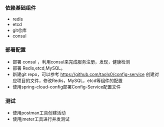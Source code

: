 ### 依赖基础组件
- redis
- etcd
- git仓库
- consul

### 部署配置
- 部署 consul ，利用consul来完成服务注册，发现，健康检测
- 部署 Redis,etcd,MySQL。
- 新建git repo，可以参考 https://github.com/taolx0/config-service 创建对应项目的文件，修改Redis，MySQL，etcd等组件的配置
- 使用spring-cloud-config部署Config-Service配置文件

### 测试
- 使用postman工具创建活动
- 使用jmeter工具进行并发测试



